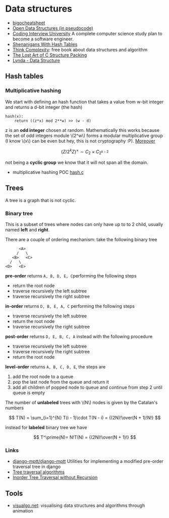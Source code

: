 # Data structures

 - [bigocheatsheet](http://bigocheatsheet.com/)
 - [Open Data Structures (in pseudocode)](http://opendatastructures.org/ods-python.pdf)
 - [Coding Interview University](https://github.com/jwasham/coding-interview-university) A complete computer science study plan to become a software engineer.
 - [Shenanigans With Hash Tables](http://thume.ca/2019/07/29/shenanigans-with-hash-tables/)
 - [Think Complexity](http://greenteapress.com/complexity/index.html): free book about data structures and algorithm
 - [The Lost Art of C Structure Packing](http://www.catb.org/esr/structure-packing/)
 - [Lynda - Data Structure](https://archive.org/details/0102WhatYouShouldKnow)

## Hash tables

### Multiplicative hashing

We start with defining an hash function that takes a value
from w-bit integer and returns a d-bit integer (the hash)

```
hash(x):
    return ((z*x) mod 2**w) >> (w - d)
```

z is an **odd integer** chosen at random. Mathematically this works because the set of odd
integers module \\(2^w\\) forms a modular multiplicative group (I know \\(x\\) can be even
but hey, this is not cryptography :P). [Moreover](https://en.wikipedia.org/wiki/Multiplicative_group_of_integers_modulo_n#Powers_of_2)

$$
\left(Z/2^k Z\right)^\times\sim C_2\times C_{2^{k - 2}}
$$

not being a **cyclic group** we know that it will not span all the domain.

 - multiplicative hashing POC [hash.c](hash.c)

## Trees

A tree is a graph that is not cyclic.

### Binary tree

This is a subset of trees where nodes can only have up to to 2 child, usually named **left**
and **right**.

There are a couple of ordering mechanism: take the following binary tree

```
      <A>
     /   \
   <B>   <C>
  /   \
<D>   <E>
```

**pre-order** returns ``A, B, D, E, C``performing the following steps

 - return the root node
 - traverse recursively the left subtree
 - traverse recursively the right subtree

**in-order** returns ``D, B, E, A, C`` performing the following steps

 - traverse recursively the left subtree
 - return the root node
 - traverse recursively the right subtree

**post-order** returns ``D, E, B, C, A`` instead with the following procedure

 - traverse recursively the left subtree
 - traverse recursively the right subtree
 - return the root node

**level-order** returns ``A, B, C, D, E``, the steps are

 1. add the root node to a queue
 2. pop the last node from the queue and return it
 3. add all children  of popped node to queue and continue from step 2 until queue is empty

The number of **unlabeled** trees with \\(N\\) nodes is given by the Catalan's numbers

$$
T(N) = \sum_{i=1}^{N} T(i - 1)\cdot T(N - i) = {(2N)!\over(N + 1)!N!}
$$

instead for **labeled** binary tree we have

$$
T^\prime(N)= N!T(N) = {(2N)!\over(N + 1)!}
$$

### Links

 - [django-mptt/django-mptt](https://github.com/django-mptt/django-mptt) Utilities for implementing a modified pre-order traversal tree in django
 - [Tree traversal algorithms](https://www.coderbyte.com/algorithm/tree-traversal-algorithms)
 - [Inorder Tree Traversal without Recursion](https://www.geeksforgeeks.org/inorder-tree-traversal-without-recursion/)


## Tools

 - [visualgo.net](http://visualgo.net/): visualising data structures and algorithms through animation
